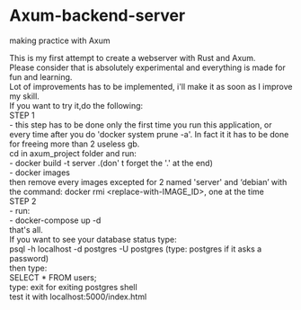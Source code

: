 ﻿# Axum-backend-server
making practice with Axum

This is my first attempt to create a webserver with Rust and Axum.<br>Please consider that is absolutely experimental and everything is made for fun and learning.<br>Lot of improvements has to be implemented, i'll make it as soon as I improve my skill.<br>If you want to try it,do the following:<br>STEP 1<br>- this step has to be done only the first time you run this application, or every time after you do 'docker system prune -a'. In fact it it has to be done for freeing more than 2 useless gb.<br>cd in axum_project folder and run:<br>- docker build -t server .(don' t forget the '.' at the end)<br>- docker images<br>then remove every images excepted for 2 named 'server' and ‘debian’ with the command: docker rmi <replace-with-IMAGE_ID>, one at the time<br>STEP 2<br>- run:<br>- docker-compose up -d<br>that's all.<br>If you want to see your database status type:<br>psql -h localhost -d postgres -U postgres (type: postgres if it asks a password)<br>then type:<br> SELECT * FROM users;<br>type: exit for exiting postgres shell<br>test it with localhost:5000/index.html
